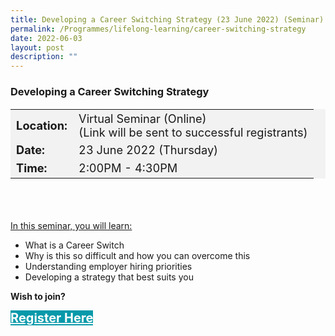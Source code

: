 ```yaml
---
title: Developing a Career Switching Strategy (23 June 2022) (Seminar)
permalink: /Programmes/lifelong-learning/career-switching-strategy
date: 2022-06-03
layout: post
description: ""
---
```


### Developing a Career Switching Strategy ###

<table  style="font-size:130%; background-color:#f2f2f2">
	<tbody>
		<tr>
			 <td><b>Location:</b></td><td>Virtual Seminar (Online)<br>(Link will be sent to successful registrants)</td>
		</tr>
		<tr>
		 <td><b>Date:</b> </td><td>23 June 2022 (Thursday)</td>
		</tr>
		<tr>
			<td> <b>Time:</b> </td><td>2:00PM - 4:30PM</td>
		</tr>
	</tbody>
</table>

<div style="padding:35px 0 0 0">
	<p><u>In this seminar, you will learn:</u></p>
	<ul>
		<li>What is a Career Switch</li>
		<li>Why is this so difficult and how you can overcome this</li>
		<li>Understanding employer hiring priorities</li>
		<li>Developing a strategy that best suits you</li>
	</ul>
</div>

<b>Wish to join?</b>
<div>
	<a href="https://go.gov.sg/vs-230622" style="font-size:20px; width:35%; height:60px; background-color:#0899AA; color:white" class="bp-button"><b>Register Here</b></a>
</div>
